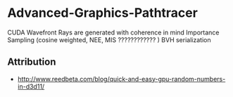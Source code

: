 # Advanced-Graphics-Pathtracer

CUDA
Wavefront 
Rays are generated with coherence in mind
Importance Sampling (cosine weighted, NEE, MIS ???????????? )
BVH serialization

## Attribution
- http://www.reedbeta.com/blog/quick-and-easy-gpu-random-numbers-in-d3d11/
